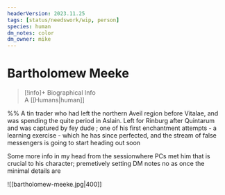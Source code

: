 ```yaml
---
headerVersion: 2023.11.25
tags: [status/needswork/wip, person]
species: human
dm_notes: color
dm_owner: mike
---
```

# Bartholomew Meeke
>[!info]+ Biographical Info  
> A [[Humans|human]]


%% 
A tin trader who had left the northern Aveil region before Vitalae, and was spending the quite period in Aslain. 
Left for Rinburg after Quintarum and was captured by fey dude ; one of his first enchantment attempts - a learning exercise - which he has since perfected, and the stream of false messengers is going to start heading out soon

Some more info in my head from the sessionwhere PCs met him that is crucial to his character; premetively setting DM notes no as once the minimal details are


![[bartholomew-meeke.jpg|400]]
